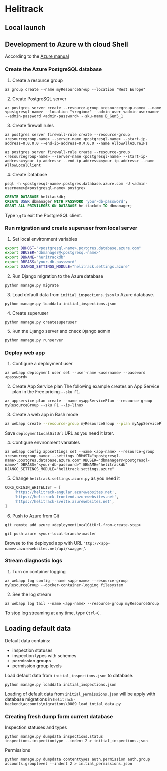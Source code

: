 # Helitrack

## Local launch

## Development to Azure with cloud Shell

According to the [Azure manual](https://docs.microsoft.com/en-us/azure/app-service/containers/tutorial-python-postgresql-app#use-azure-cloud-shell)

### Create the Azure PostgreSQL database

1. Create a resource group
```shell
az group create --name myResourceGroup --location "West Europe"
```

2. Create PostgreSQL server
```shell
az postgres server create --resource-group <resourcegroup-name> --name <postgresql-name> --location "<region>" --admin-user <admin-username> --admin-password <admin-password> --sku-name B_Gen5_1
```

3. Create firewall rules
```shell
az postgres server firewall-rule create --resource-group <resourcegroup-name> --server-name <postgresql-name> --start-ip-address=0.0.0.0 --end-ip-address=0.0.0.0 --name AllowAllAzureIPs
```

```shell
az postgres server firewall-rule create --resource-group <resourcegroup-name> --server-name <postgresql-name> --start-ip-address=<your-ip-address> --end-ip-address=<your-ip-address> --name AllowLocalClient
```

4. Create Database
```shell
psql -h <postgresql-name>.postgres.database.azure.com -U <admin-username>@<postgresql-name> postgres
```

```sql
CREATE DATABASE helitackdb;
CREATE USER dbmanager WITH PASSWORD 'your-db-password';
GRANT ALL PRIVILEGES ON DATABASE helitackdb TO dbmanager;
```

Type `\q` to exit the PostgreSQL client.


### Run migration and create superuser from local server

1. Set local environment variables
```bash
export DBHOST="<postgresql-name>.postgres.database.azure.com"
export DBUSER="dbmanager@<postgresql-name>"
export DBNAME="heritrackdb"
export DBPASS="your-db-password"
export DJANGO_SETTINGS_MODULE="helitrack.settings.azure"
```

2. Run Django migration to the Azure database
```shell
python manage.py migrate
```
3. Load default data from `initial_inspections.json` to Azure database.
```shell
python manage.py loaddata initial_inspections.json
```

4. Create superuser
```shell
python manage.py createsuperuser
```

5. Run the Django server and check Django admin
```shell
python manage.py runserver
```

### Deploy web app

1. Configure a deployment user
```shell
az webapp deployment user set --user-name <username> --password <password>
```

2. Create App Service plan
The following example creates an App Service plan in the Free pricing `--sku F1`.

```shell
az appservice plan create --name myAppServicePlan --resource-group myResourceGroup --sku F1 --is-linux
```

3. Create a web app in Bash mode
```bash
az webapp create --resource-group myResourceGroup --plan myAppServicePlan --name <app-name> --runtime "PYTHON|3.7" --deployment-local-git
```
Save `deploymentLocalGitUrl` URL as you need it later.

4. Configure environment variables
```shell
az webapp config appsettings set --name <app-name> --resource-group <resourcegroup-name> --settings DBHOST="<postgresql-name>.postgres.database.azure.com" DBUSER="dbmanager@<postgresql-name>" DBPASS="<your-db-password>" DBNAME="helitrackdb" DJANGO_SETTINGS_MODULE="helitrack.settings.azure"
```

5. Change `helitrack.settings.azure.py` as you need it
```python
CORS_ORIGIN_WHITELIST = [
    'https://helitrack-angular.azurewebsites.net',
    'https://helitrack-frontend.azurewebsites.net',
    'https://helitrack-svelte.azurewebsites.net',
]
```

6. Push to Azure from Git
```shell
git remote add azure <deploymentLocalGitUrl-from-create-step>
```

```shell
git push azure <your-local-branch>:master
```

Browse to the deployed app with URL `http://<app-name>.azurewebsites.net/api/swagger/`.

### Stream diagnostic logs

1. Turn on container logging
```shell
az webapp log config --name <app-name> --resource-group myResourceGroup --docker-container-logging filesystem
```

2. See the log stream
```shell
az webapp log tail --name <app-name> --resource-group myResourceGroup
```

To stop log streaming at any time, type `Ctrl+C`.


## Loading default data

Default data contains:
- inspection statuses
- inspection types with schemes
- permission groups
- permission group levels

Load default data from `initial_inspections.json` to database.

```shell
python manage.py loaddata initial_inspections.json
```

Loading of default data from `initial_permissions.json` will be apply with database migrations in
`helitrack-backend\accounts\migrations\0009_load_intial_data.py`

### Creating fresh dump form current database

Inspection statuses and types
```shell
python manage.py dumpdata inspections.status inspections.inspectiontype --indent 2 > initial_inspections.json
```

Permissions
```shell
python manage.py dumpdata contenttypes auth.permission auth.group accounts.grouplevel --indent 2 > initial_permissions.json
```
